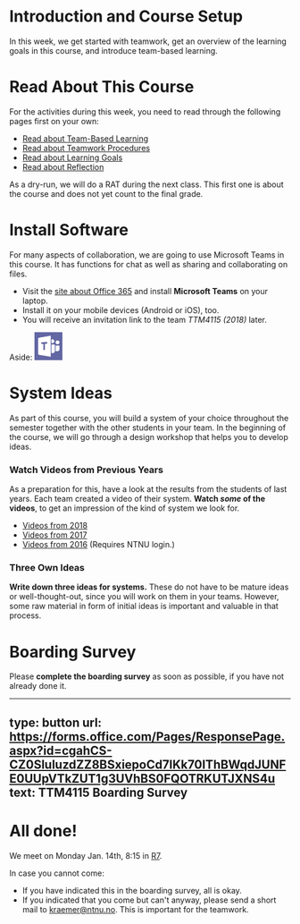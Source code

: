 # Introduction and Course Setup

In this week, we get started with teamwork, get an overview of the learning goals in this course, and introduce team-based learning. 


# Read About This Course

For the activities during this week, you need to read through the following pages first on your own:

* [Read about Team-Based Learning](learning-tbl.html)
* [Read about Teamwork Procedures](learning-teamwork.html)
* [Read about Learning Goals](learning-goals.html)
* [Read about Reflection](learning-reflection.html)

As a dry-run, we will do a RAT during the next class. This first one is about the course and does not yet count to the final grade.

# Install Software 

For many aspects of collaboration, we are going to use Microsoft Teams in this course. It has functions for chat as well as sharing and collaborating on files. 

* Visit the [site about Office 365](https://innsida.ntnu.no/wiki/-/wiki/English/Office+365) and install **Microsoft Teams** on your laptop.
* Install it on your mobile devices (Android or iOS), too.
* You will receive an invitation link to the team _TTM4115 (2018)_ later.

Aside: 
<img width="50px" src="figures/msteams.jpg"/>



# System Ideas

As part of this course, you will build a system of your choice throughout the semester together with the other students in your team. In the beginning of the course, we will go through a design workshop that helps you to develop ideas. 

### Watch Videos from Previous Years
As a preparation for this, have a look at the results from the students of last years. Each team created a video of their system. **Watch *some* of the videos**, to get an impression of the kind of system we look for. 

* [Videos from 2018](videos-2018.html)
* [Videos from 2017](videos-2017.html)
* [Videos from 2016](https://mediasite.ntnu.no/Mediasite/Catalog/catalogs/ttm4115-studentvideoer-v16) (Requires NTNU login.)

### Three Own Ideas

**Write down three ideas for systems.** These do not have to be mature ideas or well-thought-out, since you will work on them in your teams. However, some raw material in form of initial ideas is important and valuable in that process. 


# Boarding Survey

Please **complete the boarding survey** as soon as possible, if you have not already done it.

---
type: button
url: https://forms.office.com/Pages/ResponsePage.aspx?id=cgahCS-CZ0SluluzdZZ8BSxiepoCd7lKk70IThBWqdJUNFE0UUpVTkZUT1g3UVhBS0FQOTRKUTJXNS4u
text: TTM4115 Boarding Survey
---



# All done!

We meet on Monday Jan. 14th, 8:15 in [R7](R7). 

[R7]: http://s.mazemap.com/2CsAs6P

In case you cannot come:

* If you have indicated this in the boarding survey, all is okay.
* If you indicated that you come but can't anyway, please send a short mail to kraemer@ntnu.no. This is important for the teamwork.